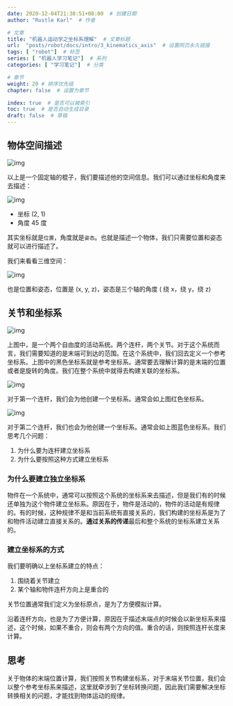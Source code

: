 ```yaml
---
date: 2020-12-04T21:38:51+08:00  # 创建日期
author: "Rustle Karl"  # 作者

# 文章
title: "机器人运动学之坐标系理解"  # 文章标题
url:  "posts/robot/docs/intro/3_kinematics_axis"  # 设置网页永久链接
tags: [ "robot"]  # 标签
series: [ "机器人学习笔记"]  # 系列
categories: [ "学习笔记"]  # 分类

# 章节
weight: 20 # 排序优先级
chapter: false  # 设置为章节

index: true  # 是否可以被索引
toc: true  # 是否自动生成目录
draft: false  # 草稿
---
```


## 物体空间描述

![img](https://i.loli.net/2020/12/04/IryAJ7X9WCe5G3U.png)

以上是一个固定轴的棍子，我们要描述他的空间信息。我们可以通过坐标和角度来去描述：

![img](https://i.loli.net/2020/12/04/q4hLSv93awBZjVF.png)

- 坐标 (2, 1)
- 角度 45 度

其实坐标就是`位置`，角度就是`姿态`。也就是描述一个物体，我们只需要位置和姿态就可以进行描述了。

我们来看看三维空间：

![img](https://i.loli.net/2020/12/04/xpS5WfzF3BMPQsq.png)

也是位置和姿态，位置是 (x, y, z)，姿态是三个轴的角度 ( 绕 x，绕 y，绕 z)

## 关节和坐标系

![img](http://robot.czxy.com/docs/kinematics/kinematics/asserts/dof09.png)

上图中，是一个两个自由度的活动系统。两个连杆，两个关节。对于这个系统而言，我们需要知道的是末端可到达的范围。在这个系统中，我们回去定义一个参考坐标系。上图中的黑色坐标系就是参考坐标系。通常要去理解计算的是末端的位置或者是旋转的角度。我们在整个系统中就得去构建关联的坐标系。

![img](http://robot.czxy.com/docs/kinematics/kinematics/asserts/dof10.png)

对于第一个连杆，我们会为他创建一个坐标系。通常会如上图红色坐标系。

![img](http://robot.czxy.com/docs/kinematics/kinematics/asserts/dof11.png)

对于第二个连杆，我们也会为他创建一个坐标系。通常会如上图蓝色坐标系。我们思考几个问题：

1. 为什么要为连杆建立坐标系
2. 为什么要按照这种方式建立坐标系

### 为什么要建立独立坐标系

物件在一个系统中，通常可以按照这个系统的坐标系来去描述，但是我们有的时候还单独为这个物件建立坐标系。原因在于，物件是活动的，物件的活动是有规律的。有的时候，这种规律不是和当前系统有直接关系的，我们构建的坐标系是为了和物件活动建立直接关系的。**通过关系的传递**最后和整个系统的坐标系建立关系的。

### 建立坐标系的方式

我们要明确以上坐标系建立的特点：

1. 围绕着关节建立
2. 某个轴和物件连杆方向上是重合的

关节位置通常我们定义为坐标原点，是为了方便模拟计算。

沿着连杆方向，也是为了方便计算，原因在于描述末端点的时候会以新坐标系来描述，这个时候，如果不重合，则会有两个方向的值。重合的话，则按照连杆长度来计算。

## 思考

关于物体的末端位置计算，我们按照关节构建坐标系，对于末端关节位置，我们会以整个参考坐标系来描述，这里就牵涉到了坐标转换问题，因此我们需要解决坐标转换相关的问题，才能找到物体运动的规律。
